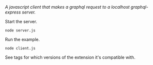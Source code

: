 
*A javascript client that makes a graphql request to a localhost graphql-express server.*

Start the server.

`node server.js`

Run the example.

`node client.js`

See tags for which versions of the extension it's compatible with.
